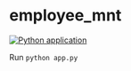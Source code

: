 # employee_mnt
[![Python application](https://github.com/htudu/employee_mnt/actions/workflows/python-app.yml/badge.svg)](https://github.com/htudu/employee_mnt/actions/workflows/python-app.yml)

Run `python app.py`
